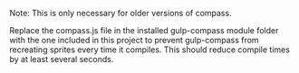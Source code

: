 Note: This is only necessary for older versions of compass.

Replace the compass.js file in the installed gulp-compass module folder with the one included in this project to prevent gulp-compass from recreating sprites every time it compiles. This should reduce compile times by at least several seconds.
